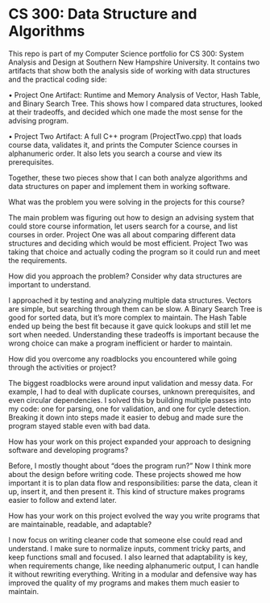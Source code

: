 # CS 300: Data Structure and Algorithms

This repo is part of my Computer Science portfolio for CS 300: System Analysis and Design at Southern New Hampshire University. It contains two artifacts that show both the analysis side of working with data structures and the practical coding side:
	
 •	Project One Artifact: Runtime and Memory Analysis of Vector, Hash Table, and Binary Search Tree. This shows how I compared data structures, looked at their tradeoffs, and decided which one made the most sense for the advising program.
	
 •	Project Two Artifact: A full C++ program (ProjectTwo.cpp) that loads course data, validates it, and prints the Computer Science courses in alphanumeric order. It also lets you search a course and view its prerequisites.

Together, these two pieces show that I can both analyze algorithms and data structures on paper and implement them in working software.

What was the problem you were solving in the projects for this course?

The main problem was figuring out how to design an advising system that could store course information, let users search for a course, and list courses in order. Project One was all about comparing different data structures and deciding which would be most efficient. Project Two was taking that choice and actually coding the program so it could run and meet the requirements.

How did you approach the problem? Consider why data structures are important to understand.

I approached it by testing and analyzing multiple data structures. Vectors are simple, but searching through them can be slow. A Binary Search Tree is good for sorted data, but it’s more complex to maintain. The Hash Table ended up being the best fit because it gave quick lookups and still let me sort when needed. Understanding these tradeoffs is important because the wrong choice can make a program inefficient or harder to maintain.

How did you overcome any roadblocks you encountered while going through the activities or project?

The biggest roadblocks were around input validation and messy data. For example, I had to deal with duplicate courses, unknown prerequisites, and even circular dependencies. I solved this by building multiple passes into my code: one for parsing, one for validation, and one for cycle detection. Breaking it down into steps made it easier to debug and made sure the program stayed stable even with bad data.

How has your work on this project expanded your approach to designing software and developing programs?

Before, I mostly thought about “does the program run?” Now I think more about the design before writing code. These projects showed me how important it is to plan data flow and responsibilities: parse the data, clean it up, insert it, and then present it. This kind of structure makes programs easier to follow and extend later.

How has your work on this project evolved the way you write programs that are maintainable, readable, and adaptable?

I now focus on writing cleaner code that someone else could read and understand. I make sure to normalize inputs, comment tricky parts, and keep functions small and focused. I also learned that adaptability is key, when requirements change, like needing alphanumeric output, I can handle it without rewriting everything. Writing in a modular and defensive way has improved the quality of my programs and makes them much easier to maintain.
